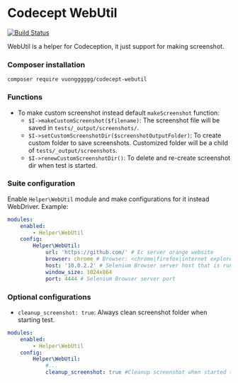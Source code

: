 # Codecept WebUtil

[![Build Status](https://travis-ci.org/vuongggggg/codecept-webutil-helper.svg?branch=master)](https://travis-ci.org/vuongggggg/codecept-webutil-helper)

WebUtil is a helper for Codeception, it just support for making screenshot.

### Composer installation

```
composer require vuongggggg/codecept-webutil
```

### Functions

- To make custom screenshot instead default `makeScreenshot` function:
    - `$I->makeCustomScreenshot($filename)`: The screenshot file will be saved in `tests/_output/screenshots/`.
    - `$I->setCustomScreenshotDir($screenshotOutputFolder)`: To create custom folder to save screenshots. Customized folder will be a child of `tests/_output/screenshots`.
    - `$I->renewCustomScreenshotDir()`: To delete and re-create screenshot dir when test is started.

### Suite configuration
Enable `Helper\WebUtil` module and make configurations for it instead WebDriver. Example:
```yaml
modules:
    enabled: 
        - Helper\WebUtil
    config:
        Helper\WebUtil:
            url: 'https://github.com/' # Ec server orange website
            browser: chrome # Browser: <chrome|firefox|internet explorer|MicrosoftEdge>
            host: '10.0.2.2' # Selenium Browser server host that is running
            window_size: 1024x864
            port: 4444 # Selenium Browser server port
```

### Optional configurations
- `cleanup_screenshot: true`: Always clean screenshot folder when starting test.
```yaml
modules:
    enabled: 
        - Helper\WebUtil
    config:
        Helper\WebUtil:
            #...
            cleanup_screenshot: true #Cleanup screenshot when started test
```
